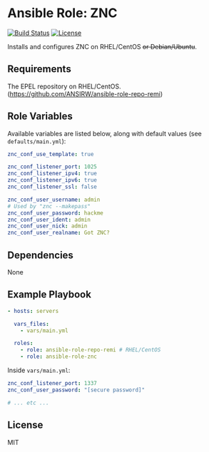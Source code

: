 # Ansible Role: ZNC

[![Build Status](https://img.shields.io/travis/ANSI-RW/ansible-role-znc.svg)](https://travis-ci.org/ANSI-RW/ansible-role-znc) [![License](https://img.shields.io/badge/license-MIT-blue.svg)](https://raw.githubusercontent.com/ANSI-RW/ansible-role-znc/master/LICENSE)

Installs and configures ZNC on RHEL/CentOS ~~or Debian/Ubuntu~~.

## Requirements

The EPEL repository on RHEL/CentOS. (https://github.com/ANSIRW/ansible-role-repo-remi)

## Role Variables

Available variables are listed below, along with default values (see `defaults/main.yml`):

```yaml
znc_conf_use_template: true

znc_conf_listener_port: 1025
znc_conf_listener_ipv4: true
znc_conf_listener_ipv6: true
znc_conf_listener_ssl: false

znc_conf_user_username: admin
# Used by "znc --makepass"
znc_conf_user_password: hackme
znc_conf_user_ident: admin
znc_conf_user_nick: admin
znc_conf_user_realname: Got ZNC?
```

## Dependencies

None

## Example Playbook

```yaml
- hosts: servers

  vars_files:
    - vars/main.yml

  roles:
    - role: ansible-role-repo-remi # RHEL/CentOS
    - role: ansible-role-znc
```

Inside `vars/main.yml`:

```yaml
znc_conf_listener_port: 1337
znc_conf_user_password: "[secure password]"

# ... etc ...
```

## License

MIT
